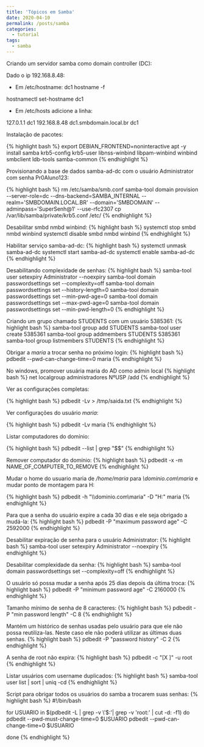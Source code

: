 ```yaml
---
title: 'Tópicos em Samba'
date: 2020-04-10
permalink: /posts/samba
categories:
  - tutorial
tags:
  - samba
---
```


Criando um servidor samba como domain controller (DC):

Dado o ip 192.168.8.48:

- Em /etc/hostname: dc1
hostname -f

hostnamectl set-hostname dc1

- Em /etc/hosts adicione a linha: 

127.0.1.1       dc1
192.168.8.48 dc1.smbdomain.local.br dc1


Instalação de pacotes:

{% highlight bash %}
export DEBIAN_FRONTEND=noninteractive
apt -y install samba krb5-config krb5-user libnss-winbind libpam-winbind winbind smbclient ldb-tools samba-common
{% endhighlight %} 

Provisionando a base de dados samba-ad-dc com o usuário Administrator com senha Pr0Aluno123:

{% highlight bash %}
rm /etc/samba/smb.conf
samba-tool domain provision --server-role=dc --dns-backend=SAMBA_INTERNAL --realm='SMBDOMAIN.LOCAL.BR' --domain='SMBDOMAIN' --adminpass='SuperSenh@1' --use-rfc2307
cp /var/lib/samba/private/krb5.conf /etc/
{% endhighlight %}

Desabilitar smbd nmbd winbind:
{% highlight bash %}
systemctl stop smbd nmbd winbind
systemctl disable smbd nmbd winbind
{% endhighlight %} 

Habilitar serviço samba-ad-dc:
{% highlight bash %}
systemctl unmask samba-ad-dc
systemctl start samba-ad-dc
systemctl enable samba-ad-dc 
{% endhighlight %}   

Desabilitando complexidade de senhas:
{% highlight bash %}
samba-tool user setexpiry Administrator --noexpiry 
samba-tool domain passwordsettings set --complexity=off
samba-tool domain passwordsettings set --history-length=0
samba-tool domain passwordsettings set --min-pwd-age=0
samba-tool domain passwordsettings set --max-pwd-age=0
samba-tool domain passwordsettings set --min-pwd-length=0
{% endhighlight %}  

Criando um grupo chamado STUDENTS com um usuário 5385361:
{% highlight bash %}
samba-tool group add STUDENTS
samba-tool user create 5385361
samba-tool group addmembers STUDENTS 5385361
samba-tool group listmembers STUDENTS
{% endhighlight %}  

Obrigar a *maria* a trocar senha no próximo login:
{% highlight bash %}
pdbedit --pwd-can-change-time=0 maria
{% endhighlight %}

No windows, promover usuária maria do AD como admin local
{% highlight bash %}
net localgroup administradores NºUSP /add
{% endhighlight %}

Ver as configurações completas:

{% highlight bash %}
pdbedit -Lv > /tmp/saida.txt
{% endhighlight %}

Ver configurações do usuário *maria*:

{% highlight bash %}
pdbedit -Lv maria
{% endhighlight %}

Listar computadores do domínio:

{% highlight bash %}
pdbedit --list | grep "\$$"
{% endhighlight %}


Remover computador do domínio:
{% highlight bash %}
pdbedit -x -m NAME_OF_COMPUTER_TO_REMOVE
{% endhighlight %}

Mudar o home do usuario maria de */home/maria* para
*\\dominio.com\maria* e mudar ponto de montagem
para H:

{% highlight bash %}
pdbedit -h "\\\\dominio.com\\maria" -D "H:" maria
{% endhighlight %}

Para que a senha do usuário expire a cada 30 dias e ele seja obrigado a
mudá-la:
{% highlight bash %}
pdbedit -P "maximum password age" -C 2592000
{% endhighlight %}

Desabilitar expiração de senha para o usuário Administrator:
{% highlight bash %}
samba-tool user setexpiry Administrator --noexpiry 
{% endhighlight %}

Desabilitar complexidade da senha:
{% highlight bash %}
samba-tool domain passwordsettings set --complexity=off
{% endhighlight %}

O usuário só possa mudar a senha após 25 dias depois da última
troca:
{% highlight bash %}
pdbedit -P "minimum password age" -C 2160000
{% endhighlight %}

Tamanho mínimo de senha de 8 caracteres:
{% highlight bash %}
pdbedit -P "min password length" -C 8
{% endhighlight %}

Mantém um histórico de senhas usadas pelo usuário para que ele não possa
reutiliza-las.
Neste caso ele não poderá utilizar as últimas duas senhas.
{% highlight bash %}
pdbedit -P "password history" -C 2
{% endhighlight %}

A senha de root não expira:
{% highlight bash %}
pdbedit -c "[X ]" -u root
{% endhighlight %}

Listar usuários com username duplicados:
{% highlight bash %}
samba-tool user list | sort | uniq -cd
{% endhighlight %}

Script para obrigar todos os usuários do samba a trocarem
suas senhas:
{% highlight bash %}
#!/bin/bash

for USUARIO in $(pdbedit -L | grep -v \'$:\'| grep -v \'root:\' | cut -d:
-f1)
do
   pdbedit --pwd-must-change-time=0 $USUARIO
   pdbedit --pwd-can-change-time=0 $USUARIO

done
{% endhighlight %}
